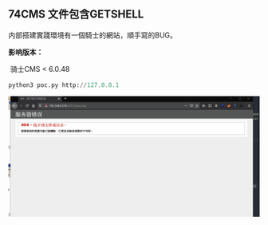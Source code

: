 ## 74CMS 文件包含GETSHELL

内部搭建實踐環境有一個騎士的網站，順手寫的BUG。

**影响版本：**

​	骑士CMS < 6.0.48

```python
python3 poc.py http://127.0.0.1
```

![1](1.gif)